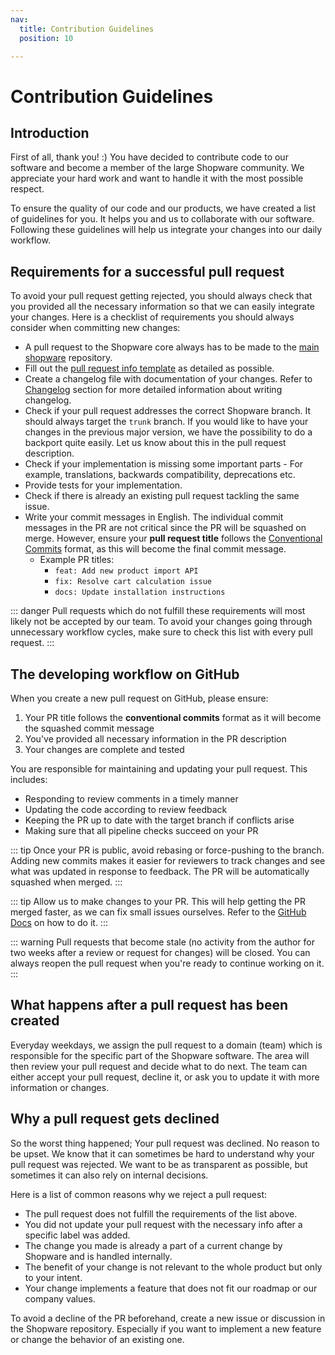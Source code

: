 ```yaml
---
nav:
  title: Contribution Guidelines
  position: 10

---
```


# Contribution Guidelines

## Introduction

First of all, thank you! :)
You have decided to contribute code to our software and become a member of the large Shopware community.
We appreciate your hard work and want to handle it with the most possible respect.

To ensure the quality of our code and our products, we have created a list of guidelines for you.
It helps you and us to collaborate with our software.
Following these guidelines will help us integrate your changes into our daily workflow.

## Requirements for a successful pull request

To avoid your pull request getting rejected, you should always check that you provided all the necessary information so that we can easily integrate your changes.
Here is a checklist of requirements you should always consider when committing new changes:

* A pull request to the Shopware core always has to be made to the [main shopware](https://github.com/shopware/shopware) repository.
* Fill out the [pull request info template](https://github.com/shopware/shopware/blob/trunk/.github/PULL_REQUEST_TEMPLATE.md) as detailed as possible.
* Create a changelog file with documentation of your changes.
  Refer to [Changelog](https://github.com/shopware/shopware/blob/master/adr/2020-08-03-implement-new-changelog.md) section for more detailed information about writing changelog.
* Check if your pull request addresses the correct Shopware branch.
  It should always target the `trunk` branch.
  If you would like to have your changes in the previous major version, we have the possibility to do a backport quite easily.
  Let us know about this in the pull request description.
* Check if your implementation is missing some important parts - For example, translations, backwards compatibility, deprecations etc.
* Provide tests for your implementation.
* Check if there is already an existing pull request tackling the same issue.
* Write your commit messages in English. The individual commit messages in the PR are not critical since the PR will be squashed on merge.
  However, ensure your **pull request title** follows the [Conventional Commits](https://www.conventionalcommits.org/) format, as this will become the final commit message.
  * Example PR titles:
    * `feat: Add new product import API`
    * `fix: Resolve cart calculation issue`
    * `docs: Update installation instructions`

::: danger
Pull requests which do not fulfill these requirements will most likely not be accepted by our team.
To avoid your changes going through unnecessary workflow cycles, make sure to check this list with every pull request.
:::

## The developing workflow on GitHub

When you create a new pull request on GitHub, please ensure:

1. Your PR title follows the **conventional commits** format as it will become the squashed commit message
2. You've provided all necessary information in the PR description
3. Your changes are complete and tested

You are responsible for maintaining and updating your pull request. This includes:

* Responding to review comments in a timely manner
* Updating the code according to review feedback
* Keeping the PR up to date with the target branch if conflicts arise
* Making sure that all pipeline checks succeed on your PR

::: tip
Once your PR is public, avoid rebasing or force-pushing to the branch.
Adding new commits makes it easier for reviewers to track changes and see what was updated in response to feedback.
The PR will be automatically squashed when merged.
:::

::: tip
Allow us to make changes to your PR.
This will help getting the PR merged faster, as we can fix small issues ourselves.
Refer to the [GitHub Docs](https://docs.github.com/en/pull-requests/collaborating-with-pull-requests/working-with-forks/allowing-changes-to-a-pull-request-branch-created-from-a-fork) on how to do it.
:::

::: warning
Pull requests that become stale (no activity from the author for two weeks after a review or request for changes) will be closed.
You can always reopen the pull request when you're ready to continue working on it.
:::

## What happens after a pull request has been created

Everyday weekdays, we assign the pull request to a domain (team) which is responsible for the specific part of the Shopware software.
The area will then review your pull request and decide what to do next.
The team can either accept your pull request, decline it, or ask you to update it with more information or changes.

## Why a pull request gets declined

So the worst thing happened; Your pull request was declined.
No reason to be upset.
We know that it can sometimes be hard to understand why your pull request was rejected.
We want to be as transparent as possible, but sometimes it can also rely on internal decisions.

Here is a list of common reasons why we reject a pull request:

* The pull request does not fulfill the requirements of the list above.
* You did not update your pull request with the necessary info after a specific label was added.
* The change you made is already a part of a current change by Shopware and is handled internally.
* The benefit of your change is not relevant to the whole product but only to your intent.
* Your change implements a feature that does not fit our roadmap or our company values.

To avoid a decline of the PR beforehand, create a new issue or discussion in the Shopware repository.
Especially if you want to implement a new feature or change the behavior of an existing one.
